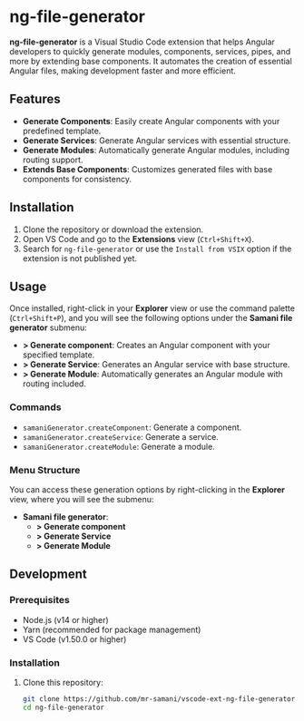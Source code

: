 # ng-file-generator

**ng-file-generator** is a Visual Studio Code extension that helps Angular developers to quickly generate modules, components, services, pipes, and more by extending base components. It automates the creation of essential Angular files, making development faster and more efficient.

## Features

- **Generate Components**: Easily create Angular components with your predefined template.
- **Generate Services**: Generate Angular services with essential structure.
- **Generate Modules**: Automatically generate Angular modules, including routing support.
- **Extends Base Components**: Customizes generated files with base components for consistency.

## Installation

1. Clone the repository or download the extension.
2. Open VS Code and go to the **Extensions** view (`Ctrl+Shift+X`).
3. Search for `ng-file-generator` or use the `Install from VSIX` option if the extension is not published yet.

## Usage

Once installed, right-click in your **Explorer** view or use the command palette (`Ctrl+Shift+P`), and you will see the following options under the **Samani file generator** submenu:

- **> Generate component**: Creates an Angular component with your specified template.
- **> Generate Service**: Generates an Angular service with base structure.
- **> Generate Module**: Automatically generates an Angular module with routing included.

### Commands

- `samaniGenerator.createComponent`: Generate a component.
- `samaniGenerator.createService`: Generate a service.
- `samaniGenerator.createModule`: Generate a module.

### Menu Structure

You can access these generation options by right-clicking in the **Explorer** view, where you will see the submenu:

- **Samani file generator**:
  - **> Generate component**
  - **> Generate Service**
  - **> Generate Module**

## Development

### Prerequisites

- Node.js (v14 or higher)
- Yarn (recommended for package management)
- VS Code (v1.50.0 or higher)

### Installation

1. Clone this repository:
   ```bash
   git clone https://github.com/mr-samani/vscode-ext-ng-file-generator.git
   cd ng-file-generator
